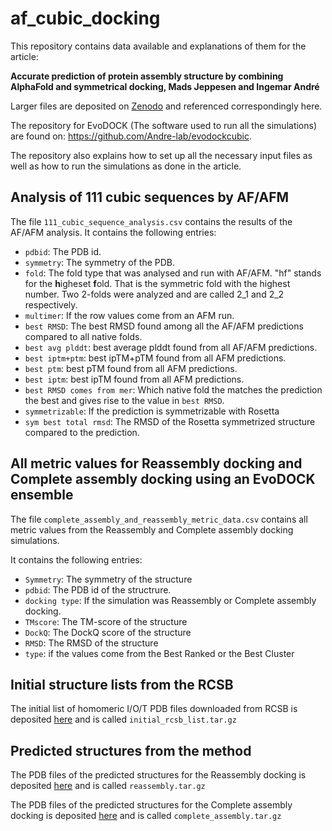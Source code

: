 # af_cubic_docking

This repository contains data available and explanations of them for the article: 

**Accurate prediction of protein assembly structure by combining AlphaFold and symmetrical docking, Mads Jeppesen and Ingemar André**

Larger files are deposited on [Zenodo](https://zenodo.org/record/8047514) and referenced correspondingly here.  

The repository for EvoDOCK (The software used to run all the simulations) are found on: https://github.com/Andre-lab/evodockcubic.  

The repository also explains how to set up all the necessary input files as well as how to run the simulations as done in the article. 

## Analysis of 111 cubic sequences by AF/AFM

The file `111_cubic_sequence_analysis.csv` contains the results of the AF/AFM analysis. 
It contains the following entries:

* `pdbid`: The PDB id.
* `symmetry`: The symmetry of the PDB.
* `fold`: The fold type that was analysed and run with AF/AFM. "hf" stands for the **h**igheset **f**old. That is the symmetric fold with the highest number.
Two 2-folds were analyzed and are called 2_1 and 2_2 respectively. 
* `multimer`: If the row values come from an AFM run. 
* `best RMSD`: The best RMSD found among all the AF/AFM predictions compared to all native folds.  
* `best avg plddt`: best average plddt found from all AF/AFM predictions.
* `best iptm+ptm`: best ipTM+pTM found from all AFM predictions.
* `best ptm`: best pTM found from all AFM predictions.
* `best iptm`: best ipTM found from all AFM predictions.
* `best RMSD comes from mer`: Which native fold the matches the prediction the best and gives rise to the value in `best RMSD`.
* `symmetrizable`: If the prediction is symmetrizable with Rosetta 
* `sym best total rmsd`: The RMSD of the Rosetta symmetrized structure compared to the prediction. 

## All metric values for Reassembly docking and Complete assembly docking using an EvoDOCK ensemble 

The file `complete_assembly_and_reassembly_metric_data.csv` contains all metric values from the Reassembly and Complete assembly docking simulations.


It contains the following entries:

* `Symmetry`: The symmetry of the structure
* `pdbid`: The PDB id of the structrure. 
* `docking type`: If the simulation was Reassembly or Complete assembly docking. 
* `TMscore`: The TM-score of the structure
* `DockQ`: The DockQ score of the structure
* `RMSD`: The RMSD of the structure
* `type`: if the values come from the Best Ranked or the Best Cluster

## Initial structure lists from the RCSB

The initial list of homomeric I/O/T PDB files downloaded from RCSB is deposited [here](https://zenodo.org/record/8047514) and is called `initial_rcsb_list.tar.gz` 

## Predicted structures from the method

The PDB files of the predicted structures for the Reassembly docking is deposited [here](https://zenodo.org/record/8047514) and is called `reassembly.tar.gz` 

The PDB files of the predicted structures for the Complete assembly docking is deposited [here](https://zenodo.org/record/8047514) and is called `complete_assembly.tar.gz` 
